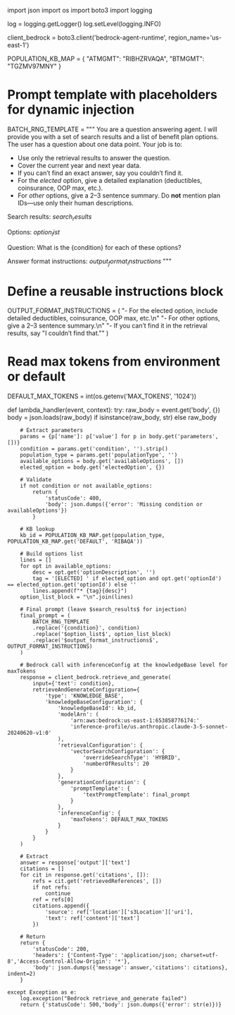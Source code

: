 import json
import os
import boto3
import logging

log = logging.getLogger()
log.setLevel(logging.INFO)

client_bedrock = boto3.client('bedrock-agent-runtime', region_name='us-east-1')

POPULATION_KB_MAP = {
    "ATMGMT": "RIBHZRVAQA",
    "BTMGMT": "TGZMV97MNY"
}

# Prompt template with placeholders for dynamic injection
BATCH_RNG_TEMPLATE = """
You are a question answering agent. I will provide you with a set of search results
and a list of benefit plan options. The user has a question about one data point.
Your job is to:
  - Use only the retrieval results to answer the question.
  - Cover the current year and next year data.
  - If you can’t find an exact answer, say you couldn’t find it.
  - For the *elected* option, give a detailed explanation (deductibles, coinsurance, OOP max, etc.).
  - For *other* options, give a 2–3 sentence summary.
Do **not** mention plan IDs—use only their human descriptions.

Search results:
$search_results$

Options:
$option_list$

Question:
What is the {condition} for each of these options?

Answer format instructions:
$output_format_instructions$
"""

# Define a reusable instructions block
OUTPUT_FORMAT_INSTRUCTIONS = (
    "- For the elected option, include detailed deductibles, coinsurance, OOP max, etc.\n"
    "- For other options, give a 2–3 sentence summary.\n"
    "- If you can’t find it in the retrieval results, say \"I couldn’t find that.\""
)

# Read max tokens from environment or default
DEFAULT_MAX_TOKENS = int(os.getenv('MAX_TOKENS', '1024'))


def lambda_handler(event, context):
    try:
        raw_body = event.get('body', {})
        body = json.loads(raw_body) if isinstance(raw_body, str) else raw_body

        # Extract parameters
        params = {p['name']: p['value'] for p in body.get('parameters', [])}
        condition = params.get('condition', '').strip()
        population_type = params.get('populationType', '')
        available_options = body.get('availableOptions', [])
        elected_option = body.get('electedOption', {})

        # Validate
        if not condition or not available_options:
            return {
                'statusCode': 400,
                'body': json.dumps({'error': 'Missing condition or availableOptions'})
            }

        # KB lookup
        kb_id = POPULATION_KB_MAP.get(population_type, POPULATION_KB_MAP.get('DEFAULT', 'RIBAQA'))

        # Build options list
        lines = []
        for opt in available_options:
            desc = opt.get('optionDescription', '')
            tag = '[ELECTED] ' if elected_option and opt.get('optionId') == elected_option.get('optionId') else ''
            lines.append(f"* {tag}{desc}")
        option_list_block = "\n".join(lines)

        # Final prompt (leave $search_results$ for injection)
        final_prompt = (
            BATCH_RNG_TEMPLATE
            .replace('{condition}', condition)
            .replace('$option_list$', option_list_block)
            .replace('$output_format_instructions$', OUTPUT_FORMAT_INSTRUCTIONS)
        )

        # Bedrock call with inferenceConfig at the knowledgeBase level for maxTokens
        response = client_bedrock.retrieve_and_generate(
            input={'text': condition},
            retrieveAndGenerateConfiguration={
                'type': 'KNOWLEDGE_BASE',
                'knowledgeBaseConfiguration': {
                    'knowledgeBaseId': kb_id,
                    'modelArn': (
                        'arn:aws:bedrock:us-east-1:653858776174:'
                        'inference-profile/us.anthropic.claude-3-5-sonnet-20240620-v1:0'
                    ),
                    'retrievalConfiguration': {
                        'vectorSearchConfiguration': {
                            'overrideSearchType': 'HYBRID',
                            'numberOfResults': 20
                        }
                    },
                    'generationConfiguration': {
                        'promptTemplate': {
                            'textPromptTemplate': final_prompt
                        }
                    },
                    'inferenceConfig': {
                        'maxTokens': DEFAULT_MAX_TOKENS
                    }
                }
            }
        )

        # Extract
        answer = response['output']['text']
        citations = []
        for cit in response.get('citations', []):
            refs = cit.get('retrievedReferences', [])
            if not refs:
                continue
            ref = refs[0]
            citations.append({
                'source': ref['location']['s3Location']['uri'],
                'text': ref['content']['text']
            })

        # Return
        return {
            'statusCode': 200,
            'headers': {'Content-Type': 'application/json; charset=utf-8','Access-Control-Allow-Origin': '*'},
            'body': json.dumps({'message': answer,'citations': citations}, indent=2)
        }

    except Exception as e:
        log.exception("Bedrock retrieve_and_generate failed")
        return {'statusCode': 500,'body': json.dumps({'error': str(e)})}
